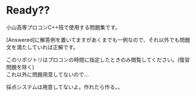 # Ready??
小山高専プロコンC++班で使用する問題集です。

[Answered]に解答例を置いてますがあくまでも一例なので、それ以外でも問題文を満たしていれば正解です。  

このリポジトリはプロコンの時間に指定したときのみ閲覧してください。(復習問題を除く)  
これ以外に問題用意してないので...

採点システムは用意してないよ。作れたら作る。。